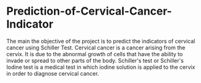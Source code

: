 # Prediction-of-Cervical-Cancer-Indicator
The main the objective of the project is to predict the indicators of cervical cancer using Schiller Test. 
Cervical cancer is a cancer arising from the cervix. It is due to the abnormal growth of cells that have the ability to invade or spread to other parts of the body.
Schiller's test or Schiller's Iodine test is a medical test in which iodine solution is applied to the cervix in order to diagnose cervical cancer.
